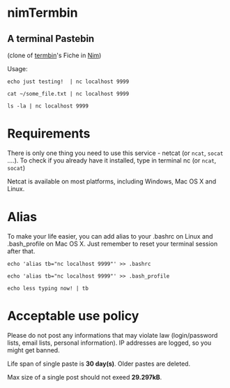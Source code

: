 
# nimTermbin
## A terminal Pastebin
(clone of [termbin](https://termbin.com)'s Fiche in [Nim](https://nim-lang.org)) 


Usage:

```
echo just testing!  | nc localhost 9999
```


```
cat ~/some_file.txt | nc localhost 9999
```

```
ls -la | nc localhost 9999
```


Requirements
==========

There is only one thing you need to use this service - netcat (or `ncat`, `socat` ....). 
To check if you already have it installed, type in terminal nc (or `ncat`, `socat`)

Netcat is available on most platforms, including Windows, Mac OS X and Linux.


Alias
=====

To make your life easier, you can add alias to your .bashrc on Linux and .bash_profile on Mac OS X. Just remember to reset your terminal session after that.

```
echo 'alias tb="nc localhost 9999"' >> .bashrc
```

```
echo 'alias tb="nc localhost 9999"' >> .bash_profile
```

```
echo less typing now! | tb
```



Acceptable use policy
====================

Please do not post any informations that may violate law (login/password lists, email lists, personal information). IP addresses are logged, so you might get banned.

Life span of single paste is  **30 day(s)**. 
Older pastes are deleted.

Max size of a single post should not exeed **29.297kB**.

